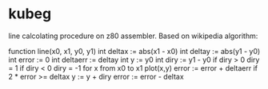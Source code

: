 # kubeg
line calcolating procedure on z80 assembler. Based on wikipedia algorithm:

function line(x0, x1, y0, y1)
  int deltax := abs(x1 - x0)
  int deltay := abs(y1 - y0)
  int error := 0
  int deltaerr := deltay
  int y := y0
  int diry := y1 - y0
  if diry > 0 
    diry = 1
  if diry < 0 
    diry = -1
  for x from x0 to x1
    plot(x,y)
    error := error + deltaerr
    if 2 * error >= deltax
      y := y + diry
      error := error - deltax